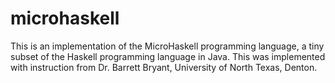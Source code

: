 microhaskell
============

This is an implementation of the MicroHaskell programming language, a tiny subset of the Haskell programming language in Java. This was implemented with instruction from Dr. Barrett Bryant, University of North Texas, Denton.
